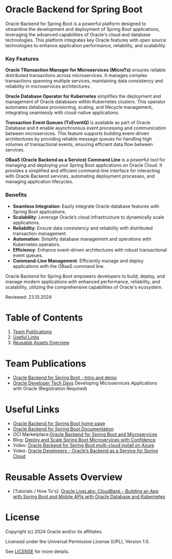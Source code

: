# Oracle Backend for Spring Boot

Oracle Backend for Spring Boot is a powerful platform designed to streamline the development and deployment of Spring Boot applications, leveraging the advanced capabilities of Oracle's cloud and database technologies. This platform integrates key Oracle features with open source technologies to enhance application performance, reliability, and scalability.

### Key Features

**Oracle TRansaction Manager for Microservices  (MicroTx)** ensures reliable distributed transactions across microservices. It manages complex transactions spanning multiple services, maintaining data consistency and reliability in microservices architectures.

**Oracle Database Operator for Kubernetes** simplifies the deployment and management of Oracle databases within Kubernetes clusters. This operator automates database provisioning, scaling, and lifecycle management, integrating seamlessly with cloud-native applications.

**Transaction Event Queues (TxEventQ)** is available as part of Oracle Database and it enable asynchronous event processing and communication between microservices. This feature supports building event-driven architectures by providing reliable message queues for handling high volumes of transactional events, ensuring efficient data flow between services.

**OBaaS (Oracle Backend as a Service) Command Line** is a powerful tool for managing and deploying your Spring Boot applications on Oracle Cloud. It provides a simplified and efficient command-line interface for interacting with Oracle Backend services, automating deployment processes, and managing application lifecycles.

### Benefits

- **Seamless Integration**: Easily integrate Oracle database features with Spring Boot applications.
- **Scalability**: Leverage Oracle’s cloud infrastructure to dynamically scale applications.
- **Reliability**: Ensure data consistency and reliability with distributed transaction management.
- **Automation**: Simplify database management and operations with Kubernetes operators.
- **Efficiency**: Enhance event-driven architectures with robust transactional event queues.
- **Command-Line Management**: Efficiently manage and deploy applications with the OBaaS command line.

Oracle Backend for Spring Boot empowers developers to build, deploy, and manage modern applications with enhanced performance, reliability, and scalability, utilizing the comprehensive capabilities of Oracle's ecosystem.

Reviewed: 23.10.2024

# Table of Contents
 
1. [Team Publications](#team-publications)
2. [Useful Links](#useful-links)
3. [Reusable Assets Overview](#reusable-assets-overview)
 
# Team Publications
- [Oracle Backend for Spring Boot - Intro and demo](https://otube.oracle.com/playlist/dedicated/262835242/1_owmwlbyd/1_s20krpat)
- [Oracle Developer Tech Days](https://go.oracle.com/LP=138674?elqCampaignId=500067&src1=:se:lw:ie:pt:::SEO400308921SW&evite=WWMK230914P00011:se:lw:ie:pt:::SEO400308921SW) Developing Microservices Applications with Oracle (Registration Required)

# Useful Links

- [Oracle Backend for Spring Boot home page](https://oracle.github.io/microservices-datadriven/spring/)
- [Oracle Backend for Spring Boot Documentation](https://docs.oracle.com/en/database/oracle/backend-for-spring-boot-and-microservices/index.html)
- OCI Marketplace:[Oracle Backend for Spring Boot and Microservices](https://cloudmarketplace.oracle.com/marketplace/en_US/listing/138899911)
- Blog: [Deploy and Scale Spring Boot Microservices with Confidence](https://blogs.oracle.com/developers/post/deploy-and-scale-spring-boot-microservices-with-confidence)
- Video: [Oracle Backend for Spring Boot multi-cloud install on Azure](https://www.youtube.com/watch?v=IpWe12UYeJ4)
- Video: [Oracle Developers - Oracle’s Backend as a Service for Spring Cloud](https://www.youtube.com/watch?v=qhYTiBjql_c)

# Reusable Assets Overview
- [Tutorials / How To's]: [Oracle LiveLabs: CloudBank - Building an App with Spring Boot and Mobile APIs with Oracle Database and Kubernetes](https://apexapps.oracle.com/pls/apex/r/dbpm/livelabs/view-workshop?wid=3607)

# License

Copyright (c) 2024 Oracle and/or its affiliates.

Licensed under the Universal Permissive License (UPL), Version 1.0.

See [LICENSE](https://github.com/oracle-devrel/technology-engineering/blob/main/LICENSE) for more details.
